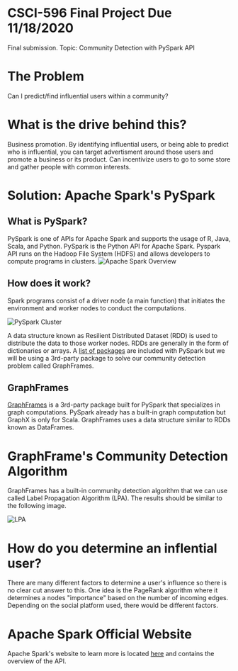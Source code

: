# CSCI-596 Final Project Due 11/18/2020
Final submission. Topic: Community Detection with PySpark API 

# The Problem
Can I predict/find influential users within a community? 

# What is the drive behind this?
Business promotion. By identifying influential users, or being able to predict who is influential, you can target advertisment around those users and promote a business or its product. Can incentivize users to go to some store and gather people with common interests.

# Solution: Apache Spark's PySpark
## What is PySpark?
PySpark is one of APIs for Apache Spark and supports the usage of R, Java, Scala, and Python. PySpark is the Python API for Apache Spark. Pyspark API runs on the Hadoop File System (HDFS) and allows developers to compute programs in clusters. 
![Apache Spark Overview](https://d1.awsstatic.com/Data%20Lake/what-is-apache-spark.b3a3099296936df595d9a7d3610f1a77ff0749df.PNG)

## How does it work?
Spark programs consist of a driver node (a main function) that initiates the environment and worker nodes to conduct the computations.

![PySpark Cluster](https://spark.apache.org/docs/latest/img/cluster-overview.png)

A data structure known as Resilient Distributed Dataset (RDD) is used to distribute the data to those worker nodes. RDDs are generally in the form of dictionaries or arrays. 
A [list of packages](https://spark.apache.org/docs/latest/api/python/index.html) are included with PySpark but we will be using a 3rd-party package to solve our community detection problem called GraphFrames. 

## GraphFrames
[GraphFrames](https://graphframes.github.io/graphframes/docs/_site/index.html) is a 3rd-party package built for PySpark that specializes in graph computations. PySpark already has a built-in graph computation but GraphX is only for Scala. GraphFrames uses a data structure similar to RDDs known as DataFrames. 

# GraphFrame's Community Detection Algorithm
GraphFrames has a built-in community detection algorithm that we can use called Label Propagation Algorithm (LPA). The results should be similar to the following image.

![LPA](https://github.com/johnsonlien/CSCI-596/blob/main/lpa.png?raw=true)

# How do you determine an inflential user?
There are many different factors to determine a user's influence so there is no clear cut answer to this. One idea is the PageRank algorithm where it determines a nodes "importance" based on the number of incoming edges. Depending on the social platform used, there would be different factors. 

# Apache Spark Official Website
Apache Spark's website to learn more is located [here](https://spark.apache.org/docs/3.0.1/) and contains the overview of the API. 


